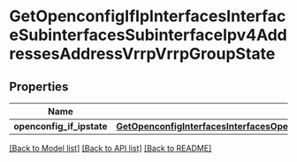 # GetOpenconfigIfIpInterfacesInterfaceSubinterfacesSubinterfaceIpv4AddressesAddressVrrpVrrpGroupState

## Properties
Name | Type | Description | Notes
------------ | ------------- | ------------- | -------------
**openconfig_if_ipstate** | [**GetOpenconfigInterfacesInterfacesOpenconfiginterfacesinterfacesSubinterfacesOpenconfigifipipv4AddressesVrrpState**](GetOpenconfigInterfacesInterfacesOpenconfiginterfacesinterfacesSubinterfacesOpenconfigifipipv4AddressesVrrpState.md) |  | [optional] 

[[Back to Model list]](../README.md#documentation-for-models) [[Back to API list]](../README.md#documentation-for-api-endpoints) [[Back to README]](../README.md)


